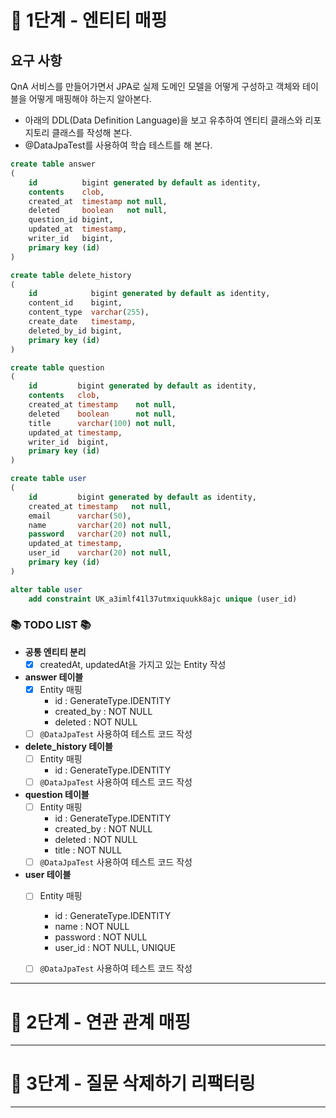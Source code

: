 # 🚀 1단계 - 엔티티 매핑

## 요구 사항
QnA 서비스를 만들어가면서 JPA로 실제 도메인 모델을 어떻게 구성하고 객체와 테이블을 어떻게 매핑해야 하는지 알아본다.
- 아래의 DDL(Data Definition Language)을 보고 유추하여 엔티티 클래스와 리포지토리 클래스를 작성해 본다.
- @DataJpaTest를 사용하여 학습 테스트를 해 본다.

```sql
create table answer
(
    id          bigint generated by default as identity,
    contents    clob,
    created_at  timestamp not null,
    deleted     boolean   not null,
    question_id bigint,
    updated_at  timestamp,
    writer_id   bigint,
    primary key (id)
)
```

```sql
create table delete_history
(
    id            bigint generated by default as identity,
    content_id    bigint,
    content_type  varchar(255),
    create_date   timestamp,
    deleted_by_id bigint,
    primary key (id)
)
```

```sql
create table question
(
    id         bigint generated by default as identity,
    contents   clob,
    created_at timestamp    not null,
    deleted    boolean      not null,
    title      varchar(100) not null,
    updated_at timestamp,
    writer_id  bigint,
    primary key (id)
)
```

```sql
create table user
(
    id         bigint generated by default as identity,
    created_at timestamp   not null,
    email      varchar(50),
    name       varchar(20) not null,
    password   varchar(20) not null,
    updated_at timestamp,
    user_id    varchar(20) not null,
    primary key (id)
)

alter table user
    add constraint UK_a3imlf41l37utmxiquukk8ajc unique (user_id)
```

### 📚 TODO LIST 📚
- **공통 엔티티 분리**
  - [x] createdAt, updatedAt을 가지고 있는 Entity 작성
- **answer 테이블**
  - [x] Entity 매핑
    - id : GenerateType.IDENTITY
    - created_by : NOT NULL
    - deleted : NOT NULL
  - [ ] `@DataJpaTest` 사용하여 테스트 코드 작성
- **delete_history 테이블**
  - [ ] Entity 매핑
    - id : GenerateType.IDENTITY
  - [ ] `@DataJpaTest` 사용하여 테스트 코드 작성
- **question 테이블**
  - [ ] Entity 매핑
    - id : GenerateType.IDENTITY
    - created_by : NOT NULL
    - deleted : NOT NULL
    - title : NOT NULL
  - [ ] `@DataJpaTest` 사용하여 테스트 코드 작성
- **user 테이블**
  - [ ] Entity 매핑
    - id : GenerateType.IDENTITY
    - name : NOT NULL
    - password : NOT NULL
    - user_id : NOT NULL, UNIQUE
  - [ ] `@DataJpaTest` 사용하여 테스트 코드 작성





---
# 🚀 2단계 - 연관 관계 매핑

---

# 🚀 3단계 - 질문 삭제하기 리팩터링

---
